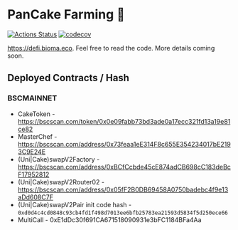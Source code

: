 # PanCake Farming 🥞

[![Actions Status](https://github.com/pancakeswap/pancake-farm/workflows/CI/badge.svg)](https://github.com/pancakeswap/pancake-farm/actions)
[![codecov](https://codecov.io/gh/pancakeswap/pancake-farm/branch/master/graph/badge.svg?token=5XMLP74IR0)](https://codecov.io/gh/pancakeswap/pancake-farm)

https://defi.bioma.eco. Feel free to read the code. More details coming soon.

## Deployed Contracts / Hash

### BSCMAINNET

- CakeToken - https://bscscan.com/token/0x0e09fabb73bd3ade0a17ecc321fd13a19e81ce82
- MasterChef - https://bscscan.com/address/0x73feaa1eE314F8c655E354234017bE2193C9E24E
- (Uni|Cake)swapV2Factory - https://bscscan.com/address/0xBCfCcbde45cE874adCB698cC183deBcF17952812
- (Uni|Cake)swapV2Router02 - https://bscscan.com/address/0x05fF2B0DB69458A0750badebc4f9e13aDd608C7F
- (Uni|Cake)swapV2Pair init code hash - `0xd0d4c4cd0848c93cb4fd1f498d7013ee6bfb25783ea21593d5834f5d250ece66`
- MultiCall - 0xE1dDc30f691CA671518090931e3bFC1184BFa4Aa
